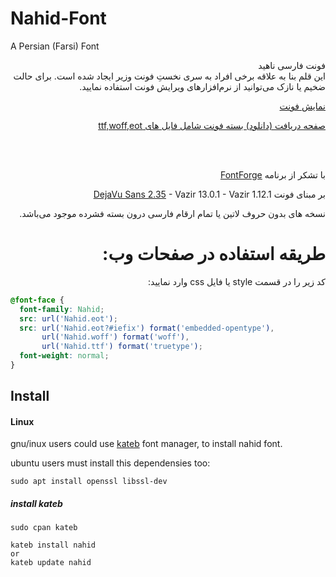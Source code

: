 # Nahid-Font
A Persian (Farsi) Font


<p dir="rtl">
فونت فارسی ناهید <br />
این قلم بنا به علاقه برخی افراد به سری نخستِ فونت وزیر ایجاد شده است. برای حالت ضخیم یا نازک می‌توانید از نرم‌افزار‌های ویرایش فونت استفاده نمایید. <br />

<p dir="rtl"><a href="http://rastikerdar.github.io/nahid-font/">نمایش فونت</a></p>
<p dir="rtl"><a href="https://github.com/rastikerdar/nahid-font/releases">صفحه دریافت (دانلود) بسته فونت شامل فایل های ttf,woff,eot</a></p> <br />

<br>

<p dir="rtl"> با تشکر از برنامه  <a href="https://fontforge.github.io">FontForge</a></p>
<p dir="rtl"> بر مبنای فونت <a href="http://dejavu-fonts.org">DejaVu Sans 2.35</a> - Vazir 13.0.1 - Vazir 1.12.1</p>

</p>
<p lang="fa" dir="rtl" align="right">
نسخه های بدون حروف لاتین یا تمام ارقام فارسی درون بسته فشرده موجود می‌باشد.
</p>
<h1 dir="rtl">
طریقه استفاده در صفحات وب:
</h1>

<p dir="rtl">
کد زیر را در قسمت style یا فایل css وارد نمایید:
</p>


```css
@font-face {
  font-family: Nahid;
  src: url('Nahid.eot');
  src: url('Nahid.eot?#iefix') format('embedded-opentype'),
       url('Nahid.woff') format('woff'),
       url('Nahid.ttf') format('truetype');
  font-weight: normal;
}
```

## Install
#### Linux
gnu/inux users could use [kateb](https://github.com/kiamazi/kateb) font manager, to install nahid font.

ubuntu users must install this dependensies too:
```
sudo apt install openssl libssl-dev
````

##### install kateb
```
sudo cpan kateb

kateb install nahid
or
kateb update nahid
```
